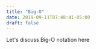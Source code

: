 ```yaml
---
title: "Big-O"
date: 2019-09-11T07:48:41-05:00
draft: false
---
```


Let's discuss Big-O notation here

